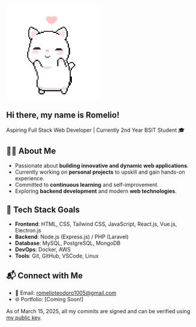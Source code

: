 ![cat dancing](./cat.gif)

## Hi there, my name is Romelio!

Aspiring Full Stack Web Developer | Currently 2nd Year BSIT Student 🎓

## 🧑‍💻 About Me
-  Passionate about **building innovative and dynamic web applications**.  
-  Currently working on **personal projects** to upskill and gain hands-on experience.  
-  Committed to **continuous learning** and self-improvement.  
-  Exploring **backend development** and modern **web technologies**.  

## 🎯 Tech Stack Goals
- **Frontend**: HTML, CSS, Tailwind CSS, JavaScript, React.js, Vue.js, Electron.js  
- **Backend**: Node.js (Express.js) /  PHP (Laravel)  
- **Database**: MySQL, PostgreSQL, MongoDB
- **DevOps**: Docker, AWS
- **Tools**: Git, GitHub, VSCode, Linux     

## 📬 Connect with Me
- 📩 Email: romelioteodoro1005@gmail.com   
- 🌐 Portfolio: [Coming Soon!]  

As of March 15, 2025, all my commits are signed and can be verified using [my public key](public_key.asc?raw=true).

